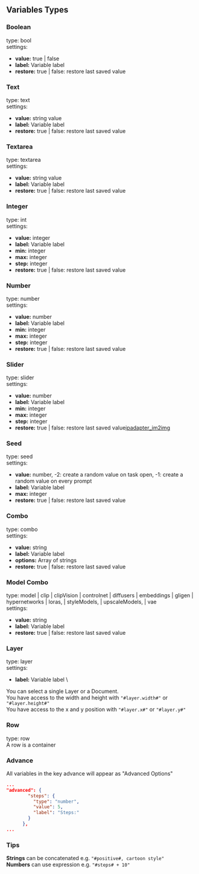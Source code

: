 ## Variables Types

### Boolean
type: bool \
settings: 
- **value:** true | false
- **label:** Variable label
- **restore:** true | false: restore last saved value

### Text
type: text \
settings:
- **value:** string value
- **label:** Variable label
- **restore:** true | false: restore last saved value

### Textarea
type: textarea \
settings:
- **value:** string value
- **label:** Variable label
- **restore:** true | false: restore last saved value

### Integer
type: int \
settings:
- **value:** integer
- **label:** Variable label
- **min:** integer
- **max:** integer
- **step:** integer
- **restore:** true | false: restore last saved value

### Number
type: number \
settings:
- **value:** number
- **label:** Variable label
- **min:** integer
- **max:** integer
- **step:** integer
- **restore:** true | false: restore last saved value

### Slider
type: slider \
settings:
- **value:** number
- **label:** Variable label
- **min:** integer
- **max:** integer
- **step:** integer
- **restore:** true | false: restore last saved value[ipadapter_im2img](..%2Fplugin%2Ftasks%2Fipadapter%2Fipadapter_im2img)

### Seed
type: seed \
settings:
- **value:** number, -2: create a random value on task open, -1: create a random value on every prompt
- **label:** Variable label
- **max:** integer
- **restore:** true | false: restore last saved value

### Combo
type: combo \
settings:
- **value:** string
- **label:** Variable label
- **options:** Array of strings
- **restore:** true | false: restore last saved value

### Model Combo
type: model | clip | clipVision | controlnet | diffusers | embeddings | gligen | hypernetworks | loras, | styleModels, | upscaleModels, | vae \
settings: 
- **value:** string
- **label:** Variable label
- **restore:** true | false: restore last saved value

### Layer
type: layer \
settings:
- **label:** Variable label \

You can select a single Layer or a Document. \
You have access to the width and height with `"#layer.width#"` or `"#layer.height#"` \
You have access to the x and y position with `"#layer.x#"` or `"#layer.y#"`

### Row
type: row \
A row is a container

### Advance
All variables in the key advance will appear as "Advanced Options"

```json
...
"advanced": {
        "steps": {
          "type": "number",
          "value": 5,
          "label": "Steps:"
        }
      },
...
```

### Tips
**Strings** can be concatenated e.g. `"#positive#, cartoon style"`\
**Numbers** can use expression e.g. `"#steps# + 10"`
